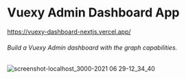 # Vuexy Admin Dashboard App

https://vuexy-dashboard-nextjs.vercel.app/

###### Build a Vuexy Admin dashboard with the graph capabilities.

![screenshot-localhost_3000-2021 06 29-12_34_40](https://user-images.githubusercontent.com/61876452/123752923-edd9b180-d8d6-11eb-82f8-e77b4099f1dd.png)

